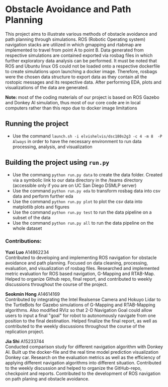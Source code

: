 # Obstacle Avoidance and Path Planning

This project aims to illustrate various methods of obstacle avoidance and path planning through simulations. ROS (Robotic Operating system) navigation stacks are utilized in which gmapping and rtabmap are implemented to travel from point A to point B. Data generated from respective simulations are contained exported via rosbag files in which further exploratory data analysis can be performed. It must be noted that ROS and Ubuntu linux OS could not be loaded onto a respective dockerfile to create simulations upon launching a docker image. Therefore, rosbags were the chosen data structure to export data as they contain all the rostopic messages and its respective data. After performing EDA, plots and visualizations of the data are generated.

<b>Note: </b> most of the coding materials of our project is based on ROS Gazebo and Donkey AI simulation, thus most of our core code are in local computers rather than this repo due to docker image limitations

## Running the project
* Use the command `launch.sh -i elvishelvis/dsc180s2g3 -c 4 -m 8  -P Always` in order to have the necessary environment to run data processing, analysis, and visualization

## Building the project using `run.py`
* Use the commang `python run.py data` to create the data folder. Created via a symbolic link to our data directory in the /teams directory (accessible only if you are on UC San Diego DSMLP server)
* Use the command `python run.py eda` to transform rosbag data into csv data and perform further eda
* Use the command `python run.py plot` to plot the csv data into matplotlib plots and figures
* Use the command `python run.py test` to run the data pipeline on a subset of the data
* Use the command `python run.py all` to run the data pipeline on the whole dataset

### Contributions:
<b>Yuxi Luo</b> A14862234 <br />
Contributed to developing and implementing ROS navigation for obstacle avoidance and path planning. Focused on data cleaning, processing, evaluation, and visualization of rosbag files. Researched and implemented metric evaluation for ROS based navigation, G-Mapping and RTAB-Map. Helped to organize Github repo, final report, and contributed to weekly discussions throughout the course of the project.

<b>Seokmin Hong</b> A14614169 <br />
Contributed by integrating the Intel Realsense Camera and Hokuyo Lidar to the TurtleBots for Gazebo simulations of G-Mapping and RTAB-Mapping algorithms. Also modified RViz so that 2-D Navigation Goal could allow users to input a final "goal" for robot to autonomously navigate from one position to the final destination. Helped finalize the final report, as well as contributed to the weekly discussions throughout the course of the replication project.

<b>Jia Shi</b> A15233744 <br />
Conducted comparison study for different navigation algorithm with Donkey AI. Built up the docker-file and the real time model prediction visualization Donkey car. Research on the evaluation metrics as well as the efficiency of applying different navigation algorithms into different situation. Contributed to the weekly discussion and helped to organize the GitHub-repo, checkpoint and reports. Contributed to the development of ROS navigation on path planing and obstacle avoidance. 
